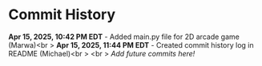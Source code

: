 # Commit History
**Apr 15, 2025, 10:42 PM EDT** - Added main.py file for 2D arcade game (Marwa)<br \>
**Apr 15, 2025, 11:44 PM EDT** - Created commit history log in README (Michael)<br \>
<br \>
*Add future commits here!*
